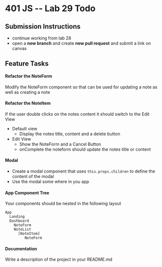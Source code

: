 401 JS --  Lab 29 Todo
===

## Submission Instructions
  * continue working from lab 28
  * open a **new branch** and create **new pull request** and submit a link on canvas
  
## Feature Tasks 
#### Refactor the NoteForm 
Modify the NoteForm component so that can be used for updating a note as well as creating a note 

#### Refactor the NoteItem 
If the user double clicks on the notes content it should switch to the Edit View  
* Default view  
  * Display the notes title, content and a delete button
* Edit View 
  * Show the NoteForm and a Cancel Button
  * onComplete the noteform should update the notes title or content

#### Modal 
* Create a modal component that uses `this.props.children` to define the content of the modal
* Use the modal some where in you app

#### App Component Tree
Your components should be nested in the following layout  
``` 
App
  Landing
  Dashboard
    NoteForm
    NoteList
      [NoteItem]
         NoteForm
```


####  Documentation  
Write a description of the project in your README.md
